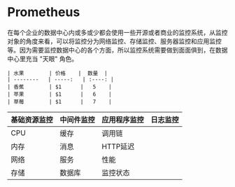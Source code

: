 # Prometheus
在每个企业的数据中心内或多或少都会使用一些开源或者商业的监控系统，从监控对象的角度来看，可以将监控分为网络监控、存储监控、服务器监控和应用监控等。因为需要监控数据中心的各个方面，所以监控系统需要做到面面俱到，在数据中心里充当 "天眼" 角色。

    | 水果        | 价格    |  数量  |
    | --------   | -----:   | :----: |
    | 香蕉        | $1      |   5    |
    | 苹果        | $1      |   6    |
    | 草莓        | $1      |   7    |
    
    
|基础资源监控|中间件监控|应用程序监控|日志监控|
|-----------|---------|------------|-------|
|CPU|缓存|调用链|
|内存|消息|HTTP延迟|
|网络|服务|性能|
存储|数据库|监控状态|
